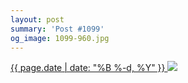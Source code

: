 ```yaml
---
layout: post
summary: 'Post #1099'
og_image: 1099-960.jpg
---
```


<p>
 <time>
  <a href="/1099">
   {{ page.date | date: "%B %-d, %Y" }}
  </a>
 </time>
 <a href="/1099">
  <img data-taken="2/26/2020" sizes="(min-width: 700px) 50vw, calc(100vw - 2rem)" src="{{ site.assets_url }}/1099-480.jpg" srcset="{{ site.assets_url }}/1099-240.jpg 240w, {{ site.assets_url }}/1099-480.jpg 480w, {{ site.assets_url }}/1099-720.jpg 720w, {{ site.assets_url }}/1099-960.jpg 960w"/>
 </a>
</p>
